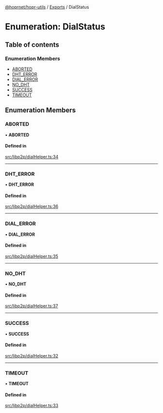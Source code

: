 [@hoprnet/hopr-utils](../README.md) / [Exports](../modules.md) / DialStatus

# Enumeration: DialStatus

## Table of contents

### Enumeration Members

- [ABORTED](DialStatus.md#aborted)
- [DHT\_ERROR](DialStatus.md#dht_error)
- [DIAL\_ERROR](DialStatus.md#dial_error)
- [NO\_DHT](DialStatus.md#no_dht)
- [SUCCESS](DialStatus.md#success)
- [TIMEOUT](DialStatus.md#timeout)

## Enumeration Members

### ABORTED

• **ABORTED**

#### Defined in

[src/libp2p/dialHelper.ts:34](https://github.com/hoprnet/hoprnet/blob/master/packages/utils/src/libp2p/dialHelper.ts#L34)

___

### DHT\_ERROR

• **DHT\_ERROR**

#### Defined in

[src/libp2p/dialHelper.ts:36](https://github.com/hoprnet/hoprnet/blob/master/packages/utils/src/libp2p/dialHelper.ts#L36)

___

### DIAL\_ERROR

• **DIAL\_ERROR**

#### Defined in

[src/libp2p/dialHelper.ts:35](https://github.com/hoprnet/hoprnet/blob/master/packages/utils/src/libp2p/dialHelper.ts#L35)

___

### NO\_DHT

• **NO\_DHT**

#### Defined in

[src/libp2p/dialHelper.ts:37](https://github.com/hoprnet/hoprnet/blob/master/packages/utils/src/libp2p/dialHelper.ts#L37)

___

### SUCCESS

• **SUCCESS**

#### Defined in

[src/libp2p/dialHelper.ts:32](https://github.com/hoprnet/hoprnet/blob/master/packages/utils/src/libp2p/dialHelper.ts#L32)

___

### TIMEOUT

• **TIMEOUT**

#### Defined in

[src/libp2p/dialHelper.ts:33](https://github.com/hoprnet/hoprnet/blob/master/packages/utils/src/libp2p/dialHelper.ts#L33)
